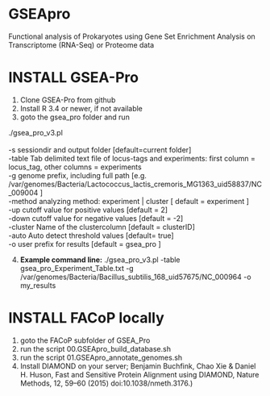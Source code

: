 # GSEApro
Functional analysis of Prokaryotes using Gene Set Enrichment Analysis on Transcriptome (RNA-Seq) or Proteome data


# INSTALL GSEA-Pro
1. Clone GSEA-Pro from github
2. Install R 3.4 or newer, if not available
3. goto the gsea_pro folder and run

./gsea_pro_v3.pl  <br>                                                                                                                                          <br>
                                -s sessiondir and output folder [default=current folder]                                                                    <br>
                                -table  Tab delimited text file of locus-tags and experiments: first column = locus_tag, other columns = experiments        <br>
                                -g genome prefix, including full path [e.g. /var/genomes/Bacteria/Lactococcus_lactis_cremoris_MG1363_uid58837/NC_009004 ]   <br>
                                -method analyzing method: experiment | cluster  [ default = experiment ]                                                    <br>
                                -up     cutoff value for positive values [default = 2]                                                                      <br>
                                -down   cutoff value for negative values [default = -2]                                                                     <br>
                                -cluster        Name of the clustercolumn [default = clusterID]                                                             <br>
                                -auto  Auto detect threshold values [default= true]                                                                         <br>
                                -o user prefix for results [default = gsea_pro ]                                                                            <br>



4. <b>Example command line:</b>
./gsea_pro_v3.pl -table gsea_pro_Experiment_Table.txt -g /var/genomes/Bacteria/Bacillus_subtilis_168_uid57675/NC_000964 -o my_results



# INSTALL FACoP locally 

1) goto the FACoP subfolder of GSEA_Pro
2) run the script 00.GSEApro_build_database.sh
3) run the script 01.GSEApro_annotate_genomes.sh
4) Install DIAMOND on your server; Benjamin Buchfink, Chao Xie & Daniel H. Huson, Fast and Sensitive Protein Alignment using DIAMOND, Nature Methods, 12, 59–60 (2015) doi:10.1038/nmeth.3176.)



